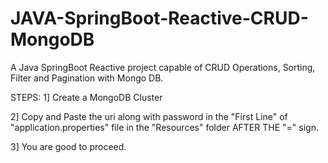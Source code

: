 # JAVA-SpringBoot-Reactive-CRUD-MongoDB
A Java SpringBoot Reactive project capable of CRUD Operations, Sorting, Filter and Pagination with Mongo DB.

STEPS:
  1] Create a MongoDB Cluster
  
  2] Copy and Paste the uri along with password in the "First Line" of "application.properties" file in the "Resources" folder AFTER THE "=" sign.
  
  3] You are good to proceed.
